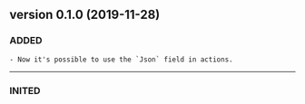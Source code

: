 version 0.1.0 (2019-11-28)
----------------------------- 
### ADDED
	- Now it's possible to use the `Json` field in actions.


----------------------------- 
### INITED